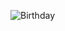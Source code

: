 ![Birthday](https://user-images.githubusercontent.com/89913900/225298226-4c252714-55f1-4890-8b34-240158ddac6d.png)
